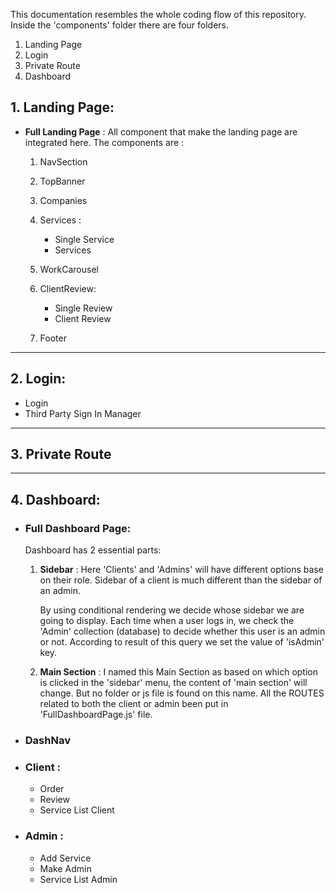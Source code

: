 This documentation resembles the whole coding flow of this repository.
Inside the 'components' folder there are four folders.

1.  Landing Page
2.  Login
3.  Private Route
4.  Dashboard

## 1. Landing Page:

- **Full Landing Page** : All component that make the landing page are integrated here. The components are :

  1.  NavSection

  2.  TopBanner

  3.  Companies

  4.  Services :

      - Single Service
      - Services

  5.  WorkCarousel

  6.  ClientReview:

      - Single Review
      - Client Review

  7.  Footer

---

## 2. Login:

- Login
- Third Party Sign In Manager

---

## 3. Private Route

---

## 4. Dashboard:

- ### **Full Dashboard Page:**

  Dashboard has 2 essential parts:

  1. **Sidebar** :
     Here 'Clients' and 'Admins' will have different options base on their role. Sidebar of a client is much different than the sidebar of an admin.

     By using conditional rendering we decide whose sidebar we are going to display. Each time when a user logs in, we check the 'Admin' collection (database) to decide whether this user is an admin or not. According to result of this query we set the value of 'isAdmin' key.

  2. **Main Section** :
     I named this Main Section as based on which option is clicked in the 'sidebar' menu, the content of 'main section' will change. But no folder or js file is found on this name. All the ROUTES related to both the client or admin been put in 'FullDashboardPage.js' file.
 
- ### **DashNav**

- ### **Client** :
  - Order
  - Review
  - Service List Client
- ### **Admin** :
  - Add Service
  - Make Admin
  - Service List Admin
